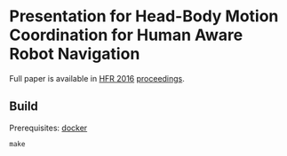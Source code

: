 # Presentation for Head-Body Motion Coordination for Human Aware Robot Navigation

Full paper is available in [HFR 2016](https://hfr2016.wordpress.com/) [proceedings](http://walk-man.eu/results/workshops/9th-international-workshop-on-human-friendly-robotics-hfr-2016/59-book-of-abstracts/file).

## Build
Prerequisites: [docker](https://www.docker.com/)
```
make
```
